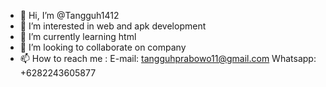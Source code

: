 - 👋 Hi, I’m @Tangguh1412
- 👀 I’m interested in web and apk development
- 🌱 I’m currently learning html
- 💞️ I’m looking to collaborate on company
- 📫 How to reach me :
        E-mail: tangguhprabowo11@gmail.com
        Whatsapp: +6282243605877


<!---
Tangguh1412/Tangguh1412 is a ✨ special ✨ repository because its `README.md` (this file) appears on your GitHub profile.
You can click the Preview link to take a look at your changes.
--->
